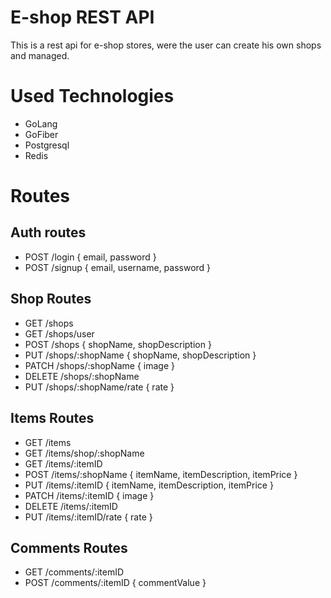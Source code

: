 # E-shop REST API

This is a rest api for e-shop stores, were the user can create his own shops and managed.

# Used Technologies

- GoLang
- GoFiber
- Postgresql
- Redis

# Routes

## Auth routes

- POST    /login    { email, password }
- POST    /signup   { email, username, password }

## Shop Routes

- GET     /shops
- GET     /shops/user
- POST    /shops            { shopName, shopDescription }
- PUT     /shops/:shopName  { shopName, shopDescription }
- PATCH   /shops/:shopName  { image }
- DELETE  /shops/:shopName
- PUT     /shops/:shopName/rate { rate }

## Items Routes

- GET     /items
- GET     /items/shop/:shopName
- GET     /items/:itemID
- POST    /items/:shopName  { itemName, itemDescription, itemPrice }
- PUT     /items/:itemID    { itemName, itemDescription, itemPrice }
- PATCH   /items/:itemID    { image }
- DELETE  /items/:itemID
- PUT     /items/:itemID/rate { rate }

## Comments Routes

- GET     /comments/:itemID
- POST    /comments/:itemID       { commentValue }
